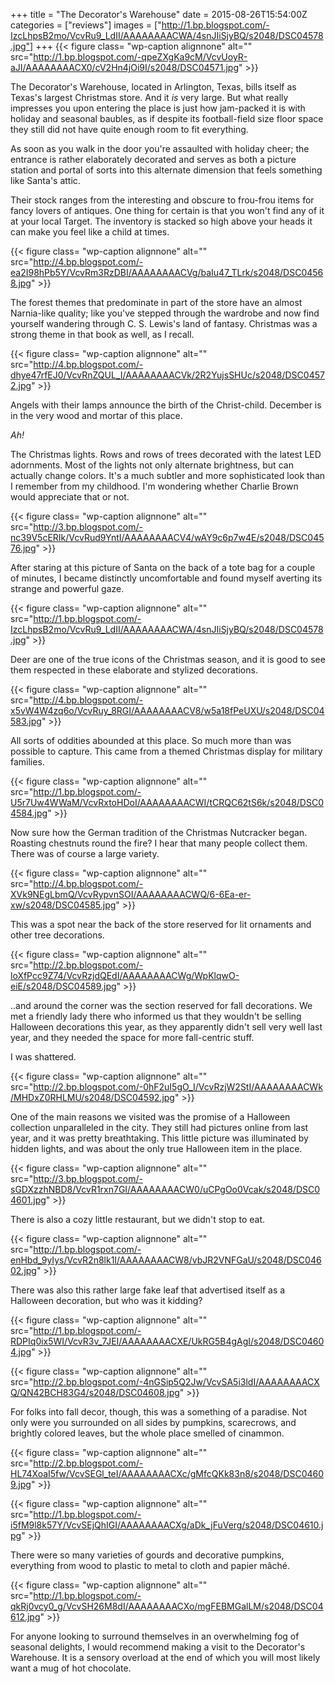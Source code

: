 +++
title = "The Decorator's Warehouse"
date = 2015-08-26T15:54:00Z
categories = ["reviews"]
images = ["http://1.bp.blogspot.com/-IzcLhpsB2mo/VcvRu9_LdII/AAAAAAAACWA/4snJIiSjyBQ/s2048/DSC04578.jpg"]
+++
{{< figure class= "wp-caption alignnone" alt="" src="http://1.bp.blogspot.com/-qpeZXgKa9cM/VcvUoyR-aJI/AAAAAAAACX0/cV2Hn4jOi9I/s2048/DSC04571.jpg" >}}

The Decorator's Warehouse, located in Arlington, Texas, bills itself as Texas's largest Christmas store. And it *is* very large. But what really impresses you upon entering the place is just how jam-packed it is with holiday and seasonal baubles, as if despite its football-field size floor space they still did not have quite enough room to fit everything. 

<!--more-->

As soon as you walk in the door you're assaulted with holiday cheer; the entrance is rather elaborately decorated and serves as both a picture station and portal of sorts into this alternate dimension that feels something like Santa's attic.

Their stock ranges from the interesting and obscure to frou-frou items for fancy lovers of antiques. One thing for certain is that you won't find any of it at your local Target. The inventory is stacked so high above your heads it can make you feel like a child at times.

{{< figure class= "wp-caption alignnone" alt="" src="http://4.bp.blogspot.com/-ea2I98hPb5Y/VcvRm3RzDBI/AAAAAAAACVg/baIu47_TLrk/s2048/DSC04568.jpg" >}}

The forest themes that predominate in part of the store have an almost Narnia-like quality; like you've stepped through the wardrobe and now find yourself wandering through C. S. Lewis's land of fantasy. Christmas was a strong theme in that book as well, as I recall.

{{< figure class= "wp-caption alignnone" alt="" src="http://4.bp.blogspot.com/-dhye47rfEJ0/VcvRnZQUL_I/AAAAAAAACVk/2R2YujsSHUc/s2048/DSC04572.jpg" >}}

Angels with their lamps announce the birth of the Christ-child. December is in the very wood and mortar of this place.

*Ah!* 

The Christmas lights. Rows and rows of trees decorated with the latest LED adornments. Most of the lights not only alternate brightness, but can actually change colors. It's a much subtler and more sophisticated look than I remember from my childhood. I'm wondering whether Charlie Brown would appreciate that or not.

{{< figure class= "wp-caption alignnone" alt="" src="http://3.bp.blogspot.com/-nc39V5cERIk/VcvRud9YntI/AAAAAAAACV4/wAY9c6p7w4E/s2048/DSC04576.jpg" >}}

After staring at this picture of Santa on the back of a tote bag for a couple of minutes, I became distinctly uncomfortable and found myself averting its strange and powerful gaze.

{{< figure class= "wp-caption alignnone" alt="" src="http://1.bp.blogspot.com/-IzcLhpsB2mo/VcvRu9_LdII/AAAAAAAACWA/4snJIiSjyBQ/s2048/DSC04578.jpg" >}}

Deer are one of the true icons of the Christmas season, and it is good to see them respected in these elaborate and stylized decorations. 

{{< figure class= "wp-caption alignnone" alt="" src="http://4.bp.blogspot.com/-x5vW4W4zq6o/VcvRuy_8RGI/AAAAAAAACV8/w5a18fPeUXU/s2048/DSC04583.jpg" >}}

All sorts of oddities abounded at this place. So much more than was possible to capture. This came from a themed Christmas display for military families.

{{< figure class= "wp-caption alignnone" alt="" src="http://1.bp.blogspot.com/-U5r7Uw4WWaM/VcvRxtoHDoI/AAAAAAAACWI/tCRQC62tS6k/s2048/DSC04584.jpg" >}}

Now sure how the German tradition of the Christmas Nutcracker began. Roasting chestnuts round the fire? I hear that many people collect them. There was of course a large variety. 

{{< figure class= "wp-caption alignnone" alt="" src="http://4.bp.blogspot.com/-XVk9NEgLbmQ/VcvRypvnSOI/AAAAAAAACWQ/6-6Ea-er-xw/s2048/DSC04585.jpg" >}}

This was a spot near the back of the store reserved for lit ornaments and other tree decorations.

{{< figure class= "wp-caption alignnone" alt="" src="http://2.bp.blogspot.com/-loXfPcc9Z74/VcvRzjdQEdI/AAAAAAAACWg/WpKlqwO-eiE/s2048/DSC04589.jpg" >}}

..and around the corner was the section reserved for fall decorations. We met a friendly lady there who informed us that they wouldn't be selling Halloween decorations this year, as they apparently didn't sell very well last year, and they needed the space for more fall-centric stuff.

I was shattered.

{{< figure class= "wp-caption alignnone" alt="" src="http://2.bp.blogspot.com/-0hF2uI5gO_I/VcvRzjW2StI/AAAAAAAACWk/MHDxZ0RHLMU/s2048/DSC04592.jpg" >}}

One of the main reasons we visited was the promise of a Halloween collection unparalleled in the city. They still had pictures online from last year, and it was pretty breathtaking. This little picture was illuminated by hidden lights, and was about the only true Halloween item in the place.

{{< figure class= "wp-caption alignnone" alt="" src="http://3.bp.blogspot.com/-sGDXzzhNBD8/VcvR1rxn7GI/AAAAAAAACW0/uCPgOo0Vcak/s2048/DSC04601.jpg" >}}

There is also a cozy little restaurant, but we didn't stop to eat.

{{< figure class= "wp-caption alignnone" alt="" src="http://1.bp.blogspot.com/-enHbd_9yIys/VcvR2n8lk1I/AAAAAAAACW8/vbJR2VNFGaU/s2048/DSC04602.jpg" >}}

There was also this rather large fake leaf that advertised itself as a Halloween decoration, but who was it kidding?

{{< figure class= "wp-caption alignnone" alt="" src="http://1.bp.blogspot.com/-RDPIq0ix5WI/VcvR3v_7JEI/AAAAAAAACXE/UkRG5B4gAgI/s2048/DSC04604.jpg" >}}

{{< figure class= "wp-caption alignnone" alt="" src="http://2.bp.blogspot.com/-4nGSip5Q2Jw/VcvSA5i3ldI/AAAAAAAACXQ/QN42BCH83G4/s2048/DSC04608.jpg" >}}

For folks into fall decor, though, this was a something of a paradise. Not only were you surrounded on all sides by pumpkins, scarecrows, and brightly colored leaves, but the whole place smelled of cinammon.

{{< figure class= "wp-caption alignnone" alt="" src="http://2.bp.blogspot.com/-HL74XoaI5fw/VcvSEGl_teI/AAAAAAAACXc/gMfcQKk83n8/s2048/DSC04609.jpg" >}}

{{< figure class= "wp-caption alignnone" alt="" src="http://1.bp.blogspot.com/-i5fM9l8k57Y/VcvSEjQhIGI/AAAAAAAACXg/aDk_jFuVerg/s2048/DSC04610.jpg" >}}

There were so many varieties of gourds and decorative pumpkins, everything from wood to plastic to metal to cloth and papier mâché.

{{< figure class= "wp-caption alignnone" alt="" src="http://1.bp.blogspot.com/-qkRj0vcy0_g/VcvSH26M8dI/AAAAAAAACXo/mgFEBMGalLM/s2048/DSC04612.jpg" >}}

For anyone looking to surround themselves in an overwhelming fog of seasonal delights, I would recommend making a visit to the Decorator's Warehouse. It is a sensory overload at the end of which you will most likely want a mug of hot chocolate.
